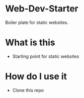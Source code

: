 # Web-Dev-Starter
Boiler plate for static websites.

# What is this
* Starting point for static websites

# How do I use it
* Clone this repo